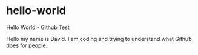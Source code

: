 # hello-world
Hello World - Github Test

Hello my name is David. I am coding and trying to understand what Github does for people.
